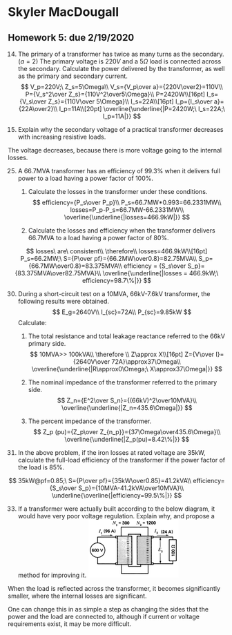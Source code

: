 # Skyler MacDougall

## Homework 5: due 2/19/2020

14. The primary of a transformer has twice as many turns as the secondary. ($a=2$) The primary voltage is $220V$ and a $5\Omega$ load is connected across the secondary. Calculate the power delivered by the transformer, as well as the primary and secondary current.
    $$
    V_p=220V;\ Z_s=5\Omega\\
    V_s={V_p\over a}={220V\over2}=110V\\
    P={V_s^2\over Z_s}={110V^2\over5\Omega}\\
    P=2420W\\[16pt]
    I_s={V_s\over Z_s}={110V\over 5\Omega}\\
    I_s=22A\\[16pt]
    I_p={I_s\over a}={22A\over2}\\
    I_p=11A\\[20pt]
    \overline{\underline{|P=2420W;\ I_s=22A;\ I_p=11A|}}
    $$
    



21. Explain why the secondary voltage of a practical transformer decreases with increasing resistive loads. 

The voltage decreases, because there is more voltage going to the internal losses.



25. A 66.7MVA transformer has an efficiency of 99.3% when it delivers full power to a load having a power factor of 100%.
    1. Calculate the losses in the transformer under these conditions.
        $$
        efficiency={P_s\over P_p}\\
        P_s=66.7MW*0.993=66.2331MW\\
        losses=P_p-P_s=66.7MW-66.2331MW\\
        \overline{\underline{|losses=466.9kW|}}
        $$
        
    2. Calculate the losses and efficiency when the transformer delivers 66.7MVA to a load having a power factor of 80%.

$$
losses\ are\ consistent\\
\therefore\\
losses=466.9kW\\[16pt]
P_s=66.2MW;\ S={P\over pf}={66.2MW\over0.8}=82.75MVA\\
S_p={66.7MW\over0.8}=83.375MVA\\
efficiency = {S_s\over S_p}={83.375MVA\over82.75MVA}\\
\overline{\underline{|losses = 466.9kW;\ efficiency=98.7\%|}}
$$



30. During a short-circuit test on a 10MVA, 66kV-7.6kV transformer, the following results were obtained. 
    $$
    E_g=2640V\\
    I_{sc}=72A\\
    P_{sc}=9.85kW
    $$
    Calculate:

    1. The total resistance and total leakage reactance referred to the 66kV primary side.
        $$
        10MVA>> 100kVA\\ \therefore \\ Z\approx X\\[16pt]
        Z={V\over I}={2640V\over 72A}\approx37\Omega\\
        \overline{\underline{|R\approx0\Omega;\ X\approx37\Omega|}}
        $$
    
    2. The nominal impedance of the transformer referred to the primary side.
        $$
        Z_n={E^2\over S_n}={(66kV)^2\over10MVA}\\
        \overline{\underline{|Z_n=435.6\Omega|}}
        $$
    
    3. The percent impedance of the transformer.
        $$
        Z_p (pu)={Z_p\over Z_{n_p}}={37\Omega\over435.6\Omega}\\
        \overline{\underline{|Z_p(pu)=8.42\%|}}
        $$



31. In the above problem, if the iron losses at rated voltage are 35kW, calculate the full-load efficiency of the transformer if the power factor of the load is 85%.

$$
35kW@pf=0.85;\ S={P\over pf}={35kW\over0.85}=41.2kVA\\
efficiency={S_s\over S_p}={10MVA-41.2kVA\over10MVA}\\
\underline{\overline{|efficiency=99.5\%|}}
$$

33. If a transformer were actually built according to the below diagram, it would have very poor voltage regulation. Explain why, and propose a method for improving it.
    ![](hw5.assets/hw5q33.png)



When the load is reflected across the transformer, it becomes significantly smaller, where the internal losses are significant.

One can change this in as simple a step as changing the sides that the power and the load are connected to, although if current or voltage requirements exist, it may be more difficult.